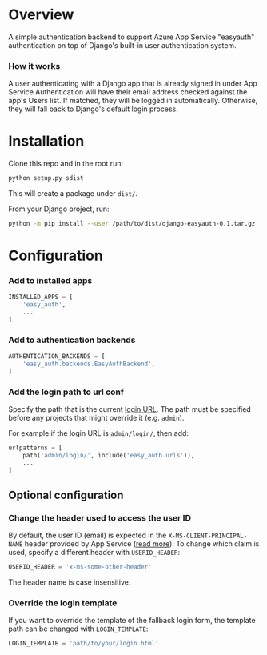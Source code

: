 # Overview

A simple authentication backend to support Azure App Service "easyauth" authentication on top of Django's built-in user authentication system.

### How it works

A user authenticating with a Django app that is already signed in under App Service Authentication will have their email address checked against the app's Users list. If matched, they will be logged in automatically. Otherwise, they will fall back to Django's default login process.

# Installation

Clone this repo and in the root run:
```sh
python setup.py sdist
```

This will create a package under `dist/`.

From your Django project, run:
```sh
python -m pip install --user /path/to/dist/django-easyauth-0.1.tar.gz
```

# Configuration

### Add to installed apps

```py
INSTALLED_APPS = [
    'easy_auth',
    ...
]
```

### Add to authentication backends
```py
AUTHENTICATION_BACKENDS = [
    'easy_auth.backends.EasyAuthBackend',
]
```

### Add the login path to url conf

Specify the path that is the current [login URL](https://docs.djangoproject.com/en/4.0/ref/settings/#login-url). The path must be specified before any projects that might override it (e.g. `admin`).

For example if the login URL is `admin/login/`, then add:

```py
urlpatterns = [
    path('admin/login/', include('easy_auth.urls')),
    ...
]
```

## Optional configuration

### Change the header used to access the user ID

By default, the user ID (email) is expected in the `X-MS-CLIENT-PRINCIPAL-NAME` header provided by App Service ([read more](https://docs.microsoft.com/en-us/azure/app-service/configure-authentication-user-identities)). To change which claim is used, specify a different header with `USERID_HEADER`:

```py
USERID_HEADER = 'x-ms-some-other-header'
```

The header name is case insensitive.

### Override the login template

If you want to override the template of the fallback login form, the template path can be changed with `LOGIN_TEMPLATE`:

```py
LOGIN_TEMPLATE = 'path/to/your/login.html'
```
